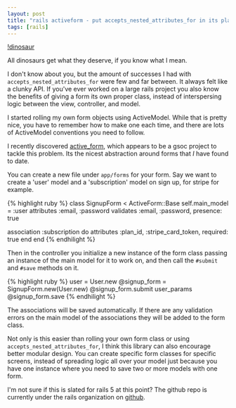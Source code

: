 ```yaml
---
layout: post
title: "rails activeform - put accepts_nested_attributes_for in its place"
tags: [rails]
---
```


[!dinosaur](/assets/images/dinosaur.jpg)

All dinosaurs get what they deserve, if you know what I mean.

I don't know about you, but the amount of successes I had with
`accepts_nested_attributes_for` were few and far between. It always felt like a
clunky API. If you've ever worked on a large rails project you also know the
benefits of giving a form its own proper class, instead of interspersing logic
between the view, controller, and model.

I started rolling my own form objects using ActiveModel. While that is pretty
nice, you have to remember how to make one each time, and there are lots of
ActiveModel conventions you need to follow.

I recently discovered [active_form](https://github.com/rails/activeform), which appears to be a gsoc project to tackle
this problem. Its the nicest abstraction around forms that *I* have found to
date.

You can create a new file under `app/forms` for your form. Say we want to create
a 'user' model and a 'subscription' model on sign up, for stripe for example.

{% highlight ruby %}
class SignupForm < ActiveForm::Base
  self.main_model = :user
  attributes :email, :password
  validates :email, :password, presence: true

  association :subscription do
    attributes :plan_id, :stripe_card_token, required: true
  end
end
{% endhilight %}

Then in the controller you initialize a new instance of the form class passing
an instance of the main model for it to work on, and then call
the `#submit` and `#save` methods on it.

{% highlight ruby %}
user = User.new
@signup_form = SignupForm.new(User.new)
@signup_form.submit user_params
@signup_form.save
{% endhilight %}

The associations will be saved automatically. If there are any validation errors
on the main model of the associations they will be added to the form class.

Not only is this easier than rolling your own form class or using
`accepts_nested_attributes_for`, I think this library can also encourage better
modular design. You can create specific form classes for specific screens,
instead of spreading logic all over your model just because you have one
instance where you need to save two or more models with one form.

I'm not sure if this is slated for rails 5 at this point? The github repo is
currently under the rails organization on
[github](https://github.com/rails/activeform).
